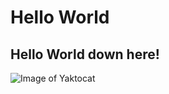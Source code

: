 # Hello World
## Hello World down here!

![Image of Yaktocat](https://octodex.github.com/images/yaktocat.png)
